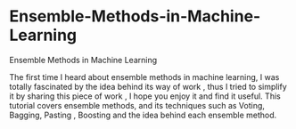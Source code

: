 # Ensemble-Methods-in-Machine-Learning
Ensemble Methods in Machine Learning

The first time I heard about ensemble methods in machine learning, I was totally fascinated by the idea behind its way of work , thus I tried to simplify it by sharing this piece of work , I hope you enjoy it and find it useful.
This tutorial covers ensemble methods, and its techniques such as Voting, Bagging, Pasting , Boosting and the idea behind each ensemble method.
